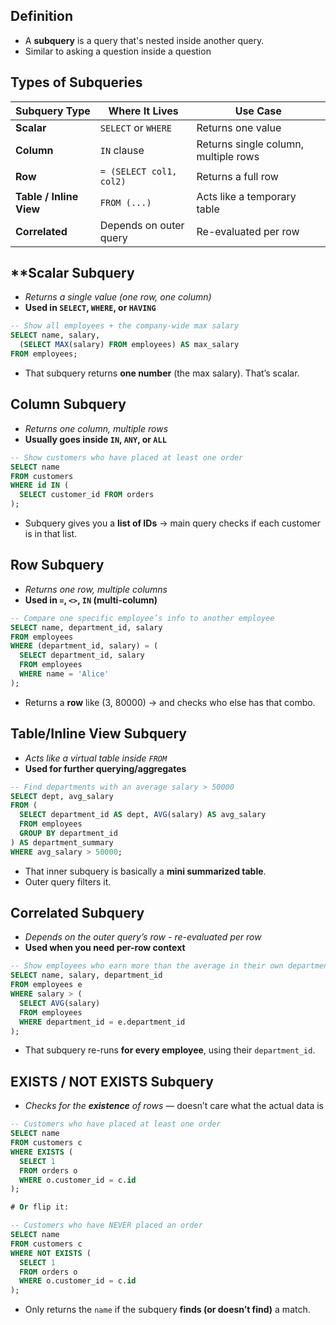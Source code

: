 ## Definition

- A **subquery** is a query that's nested inside another query.
- Similar to asking a question inside a question
## Types of Subqueries

| Subquery Type           | Where It Lives          | Use Case                             |
| ----------------------- | ----------------------- | ------------------------------------ |
| **Scalar**              | `SELECT` or `WHERE`     | Returns one value                    |
| **Column**              | `IN` clause             | Returns single column, multiple rows |
| **Row**                 | `= (SELECT col1, col2)` | Returns a full row                   |
| **Table / Inline View** | `FROM (...)`            | Acts like a temporary table          |
| **Correlated**          | Depends on outer query  | Re-evaluated per row                 |
## **Scalar Subquery
- *Returns a single value (one row, one column)*
- **Used in `SELECT`, `WHERE`, or `HAVING`**

```sql
-- Show all employees + the company-wide max salary
SELECT name, salary,
  (SELECT MAX(salary) FROM employees) AS max_salary
FROM employees;

```

- That subquery returns **one number** (the max salary). That’s scalar.
## **Column Subquery**
- *Returns one column, multiple rows*
- **Usually goes inside `IN`, `ANY`, or `ALL`**

```sql
-- Show customers who have placed at least one order
SELECT name
FROM customers
WHERE id IN (
  SELECT customer_id FROM orders
);

```

- Subquery gives you a **list of IDs** → main query checks if each customer is in that list.
## **Row Subquery**
-  *Returns one row, multiple columns*
 - **Used in `=`, `<>`, `IN` (multi-column)**

```sql
-- Compare one specific employee’s info to another employee
SELECT name, department_id, salary
FROM employees
WHERE (department_id, salary) = (
  SELECT department_id, salary
  FROM employees
  WHERE name = 'Alice'
);
```

- Returns a **row** like (3, 80000) → and checks who else has that combo.
## **Table/Inline View Subquery**
- *Acts like a virtual table inside `FROM`*
- **Used for further querying/aggregates**

```sql
-- Find departments with an average salary > 50000
SELECT dept, avg_salary
FROM (
  SELECT department_id AS dept, AVG(salary) AS avg_salary
  FROM employees
  GROUP BY department_id
) AS department_summary
WHERE avg_salary > 50000;
```

- That inner subquery is basically a **mini summarized table**.
- Outer query filters it.
## **Correlated Subquery**
-  *Depends on the outer query’s row - re-evaluated per row*
- **Used when you need per-row context**

```sql
-- Show employees who earn more than the average in their own department
SELECT name, salary, department_id
FROM employees e
WHERE salary > (
  SELECT AVG(salary)
  FROM employees
  WHERE department_id = e.department_id
);
```

- That subquery re-runs **for every employee**, using their `department_id`.
## **EXISTS / NOT EXISTS Subquery**
- *Checks for the **existence** of rows* — doesn’t care what the actual data is
 
```sql
-- Customers who have placed at least one order
SELECT name
FROM customers c
WHERE EXISTS (
  SELECT 1
  FROM orders o
  WHERE o.customer_id = c.id
);

# Or flip it:

-- Customers who have NEVER placed an order
SELECT name
FROM customers c
WHERE NOT EXISTS (
  SELECT 1
  FROM orders o
  WHERE o.customer_id = c.id
);
```
-  Only returns the `name` if the subquery **finds (or doesn’t find)** a match.

